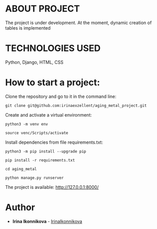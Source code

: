 # ABOUT PROJECT

The project is under development. At the moment, dynamic creation of tables is implemented

# TECHNOLOGIES USED

Python, Django, HTML, CSS

# How to start a project:

Clone the repository and go to it in the command line:

```
git clone git@github.com:irinaexzellent/aging_metal_project.git
```

Create and activate a virtual environment:

```
python3 -m venv env
```
```
source venc/Scripts/activate
```

Install dependencies from file requirements.txt:

```
python3 -m pip install --upgrade pip
```
```
pip install -r requirements.txt
```
```
cd aging_metal
```
```
python manage.py runserver
```
The project is available: http://127.0.0.1:8000/

# Author

* **Irina Ikonnikova** -  [IrinaIkonnikova](https://github.com/irinaexzellent)
